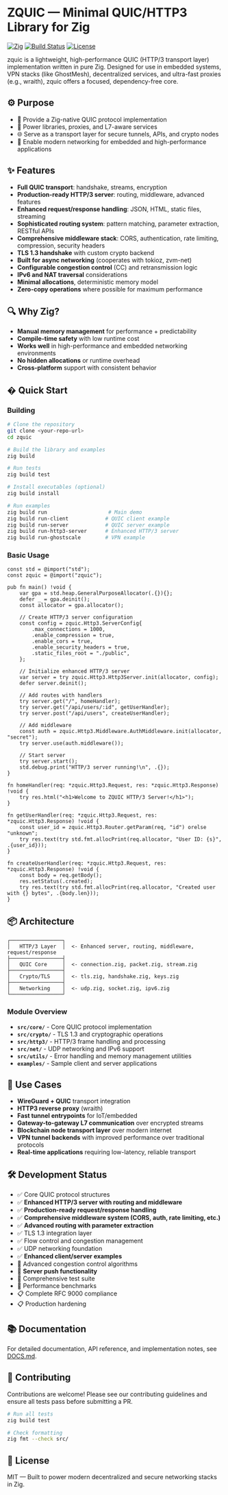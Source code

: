 # ZQUIC — Minimal QUIC/HTTP3 Library for Zig

[![Zig](https://img.shields.io/badge/Zig-0.15.0--dev-orange.svg)](https://ziglang.org/)
[![Build Status](https://img.shields.io/badge/build-passing-brightgreen.svg)](#)
[![License](https://img.shields.io/badge/license-MIT-blue.svg)](LICENSE)

zquic is a lightweight, high-performance QUIC (HTTP/3 transport layer) implementation written in pure Zig. Designed for use in embedded systems, VPN stacks (like GhostMesh), decentralized services, and ultra-fast proxies (e.g., wraith), zquic offers a focused, dependency-free core.

## ⚙️ Purpose

- 🧪 Provide a Zig-native QUIC protocol implementation
- 🚀 Power libraries, proxies, and L7-aware services  
- 🌐 Serve as a transport layer for secure tunnels, APIs, and crypto nodes
- 🔧 Enable modern networking for embedded and high-performance applications

## ✨ Features

- **Full QUIC transport**: handshake, streams, encryption
- **Production-ready HTTP/3 server**: routing, middleware, advanced features
- **Enhanced request/response handling**: JSON, HTML, static files, streaming
- **Sophisticated routing system**: pattern matching, parameter extraction, RESTful APIs
- **Comprehensive middleware stack**: CORS, authentication, rate limiting, compression, security headers
- **TLS 1.3 handshake** with custom crypto backend
- **Built for async networking** (cooperates with tokioz, zvm-net)
- **Configurable congestion control** (CC) and retransmission logic
- **IPv6 and NAT traversal** considerations
- **Minimal allocations**, deterministic memory model
- **Zero-copy operations** where possible for maximum performance

## 🔍 Why Zig?

- **Manual memory management** for performance + predictability
- **Compile-time safety** with low runtime cost  
- **Works well** in high-performance and embedded networking environments
- **No hidden allocations** or runtime overhead
- **Cross-platform** support with consistent behavior

## � Quick Start

### Building

```bash
# Clone the repository
git clone <your-repo-url>
cd zquic

# Build the library and examples
zig build

# Run tests
zig build test

# Install executables (optional)
zig build install

# Run examples
zig build run                    # Main demo
zig build run-client            # QUIC client example
zig build run-server            # QUIC server example  
zig build run-http3-server      # Enhanced HTTP/3 server
zig build run-ghostscale        # VPN example
```

### Basic Usage

```zig
const std = @import("std");
const zquic = @import("zquic");

pub fn main() !void {
    var gpa = std.heap.GeneralPurposeAllocator(.{}){};
    defer _ = gpa.deinit();
    const allocator = gpa.allocator();

    // Create HTTP/3 server configuration
    const config = zquic.Http3.ServerConfig{
        .max_connections = 1000,
        .enable_compression = true,
        .enable_cors = true,
        .enable_security_headers = true,
        .static_files_root = "./public",
    };

    // Initialize enhanced HTTP/3 server
    var server = try zquic.Http3.Http3Server.init(allocator, config);
    defer server.deinit();

    // Add routes with handlers
    try server.get("/", homeHandler);
    try server.get("/api/users/:id", getUserHandler);
    try server.post("/api/users", createUserHandler);

    // Add middleware
    const auth = zquic.Http3.Middleware.AuthMiddleware.init(allocator, "secret");
    try server.use(auth.middleware());

    // Start server
    try server.start();
    std.debug.print("HTTP/3 server running!\n", .{});
}

fn homeHandler(req: *zquic.Http3.Request, res: *zquic.Http3.Response) !void {
    try res.html("<h1>Welcome to ZQUIC HTTP/3 Server!</h1>");
}

fn getUserHandler(req: *zquic.Http3.Request, res: *zquic.Http3.Response) !void {
    const user_id = zquic.Http3.Router.getParam(req, "id") orelse "unknown";
    try res.text(try std.fmt.allocPrint(req.allocator, "User ID: {s}", .{user_id}));
}

fn createUserHandler(req: *zquic.Http3.Request, res: *zquic.Http3.Response) !void {
    const body = req.getBody();
    res.setStatus(.created);
    try res.text(try std.fmt.allocPrint(req.allocator, "Created user with {} bytes", .{body.len}));
}
```

## 📦 Architecture

```
┌─────────────────┐
│   HTTP/3 Layer  │  <- Enhanced server, routing, middleware, request/response
├─────────────────┤
│   QUIC Core     │  <- connection.zig, packet.zig, stream.zig
├─────────────────┤  
│   Crypto/TLS    │  <- tls.zig, handshake.zig, keys.zig
├─────────────────┤
│   Networking    │  <- udp.zig, socket.zig, ipv6.zig  
└─────────────────┘
```

### Module Overview

- **`src/core/`** - Core QUIC protocol implementation
- **`src/crypto/`** - TLS 1.3 and cryptographic operations
- **`src/http3/`** - HTTP/3 frame handling and processing
- **`src/net/`** - UDP networking and IPv6 support
- **`src/utils/`** - Error handling and memory management utilities
- **`examples/`** - Sample client and server applications

## 🔐 Use Cases

- **WireGuard + QUIC** transport integration
- **HTTP3 reverse proxy** (wraith)
- **Fast tunnel entrypoints** for IoT/embedded
- **Gateway-to-gateway L7 communication** over encrypted streams
- **Blockchain node transport layer** over modern internet
- **VPN tunnel backends** with improved performance over traditional protocols
- **Real-time applications** requiring low-latency, reliable transport

## 🛠️ Development Status

- ✅ Core QUIC protocol structures
- ✅ **Enhanced HTTP/3 server with routing and middleware**
- ✅ **Production-ready request/response handling**
- ✅ **Comprehensive middleware system (CORS, auth, rate limiting, etc.)**
- ✅ **Advanced routing with parameter extraction**
- ✅ TLS 1.3 integration layer
- ✅ Flow control and congestion management
- ✅ UDP networking foundation
- ✅ **Enhanced client/server examples**
- 🚧 Advanced congestion control algorithms
- 🚧 **Server push functionality**
- 🚧 Comprehensive test suite
- 🚧 Performance benchmarks
- 📋 Complete RFC 9000 compliance
- 📋 Production hardening

## 📚 Documentation

For detailed documentation, API reference, and implementation notes, see [DOCS.md](DOCS.md).

## 🤝 Contributing

Contributions are welcome! Please see our contributing guidelines and ensure all tests pass before submitting a PR.

```bash
# Run all tests
zig build test

# Check formatting
zig fmt --check src/
```

## 📄 License

MIT — Built to power modern decentralized and secure networking stacks in Zig.


